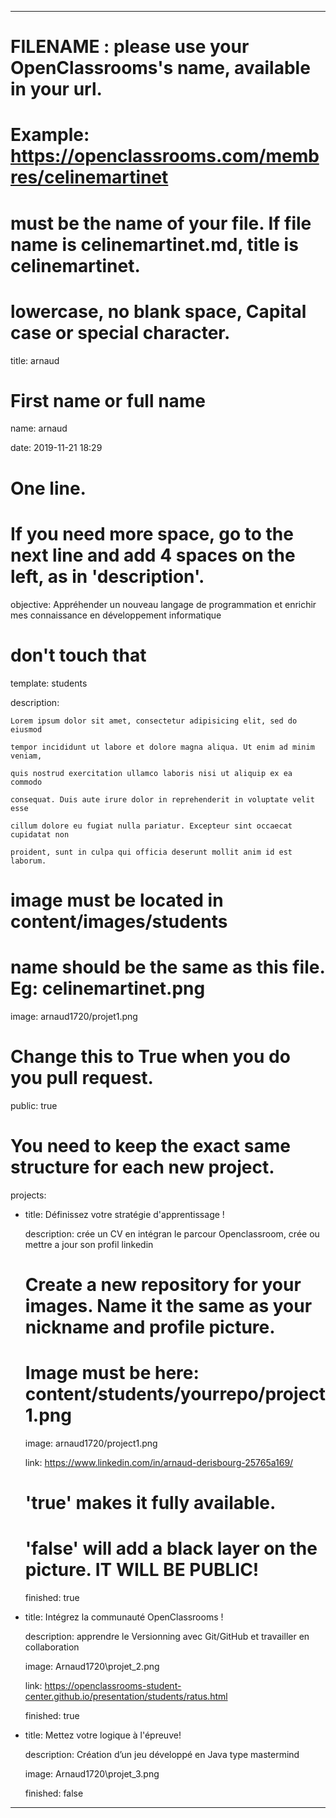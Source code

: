 ---


# FILENAME : please use your OpenClassrooms's name, available in your url.

# Example: https://openclassrooms.com/membres/celinemartinet

# must be the name of your file. If file name is celinemartinet.md, title is celinemartinet.

# lowercase, no blank space, Capital case or special character.

title: arnaud


# First name or full name

name: arnaud

date: 2019-11-21 18:29


# One line.

# If you need more space, go to the next line and add 4 spaces on the left, as in 'description'.

objective: Appréhender un nouveau langage de programmation et enrichir mes connaissance en développement informatique 


# don't touch that

template: students

description:

    Lorem ipsum dolor sit amet, consectetur adipisicing elit, sed do eiusmod

    tempor incididunt ut labore et dolore magna aliqua. Ut enim ad minim veniam,

    quis nostrud exercitation ullamco laboris nisi ut aliquip ex ea commodo

    consequat. Duis aute irure dolor in reprehenderit in voluptate velit esse

    cillum dolore eu fugiat nulla pariatur. Excepteur sint occaecat cupidatat non

    proident, sunt in culpa qui officia deserunt mollit anim id est laborum.


# image must be located in content/images/students

# name should be the same as this file. Eg: celinemartinet.png

image: arnaud1720/projet1.png


# Change this to True when you do you pull request.

public: true


# You need to keep the exact same structure for each new project.

projects:

  - title:  Définissez votre stratégie d'apprentissage !

    description: crée un CV en intégran le parcour Openclassroom, crée ou mettre a jour son profil linkedin

    # Create a new repository for your images. Name it the same as your nickname and profile picture.

    # Image must be here: content/students/yourrepo/project1.png

    image: arnaud1720/project1.png

    link: https://www.linkedin.com/in/arnaud-derisbourg-25765a169/

    # 'true' makes it fully available.

    # 'false' will add a black layer on the picture. IT WILL BE PUBLIC!

    finished: true

  - title:  Intégrez la communauté OpenClassrooms !

    description:  apprendre le Versionning avec Git/GitHub et travailler en collaboration


    image: Arnaud1720\projet_2.png

    link: https://openclassrooms-student-center.github.io/presentation/students/ratus.html

    finished: true

  - title:  Mettez votre logique à l'épreuve!

    description: Création d’un jeu développé en Java type mastermind 

    image: Arnaud1720\projet_3.png

    finished: false

---